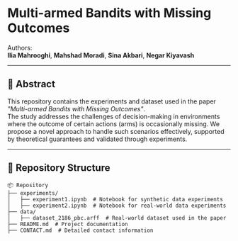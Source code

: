# Multi-armed Bandits with Missing Outcomes  

Authors:  
**Ilia Mahrooghi**, **Mahshad Moradi**, **Sina Akbari**, **Negar Kiyavash**

---

## 📄 Abstract  

This repository contains the experiments and dataset used in the paper *"Multi-armed Bandits with Missing Outcomes"*.  
The study addresses the challenges of decision-making in environments where the outcome of certain actions (arms) is occasionally missing. We propose a novel approach to handle such scenarios effectively, supported by theoretical guarantees and validated through experiments.

---

## 📂 Repository Structure  

```plaintext
📦 Repository  
├── experiments/  
│   ├── experiment1.ipynb  # Notebook for synthetic data experiments  
│   ├── experiment2.ipynb  # Notebook for real-world data experiments  
├── data/  
│   ├── dataset_2186_pbc.arff  # Real-world dataset used in the paper  
├── README.md  # Project documentation  
├── CONTACT.md  # Detailed contact information  